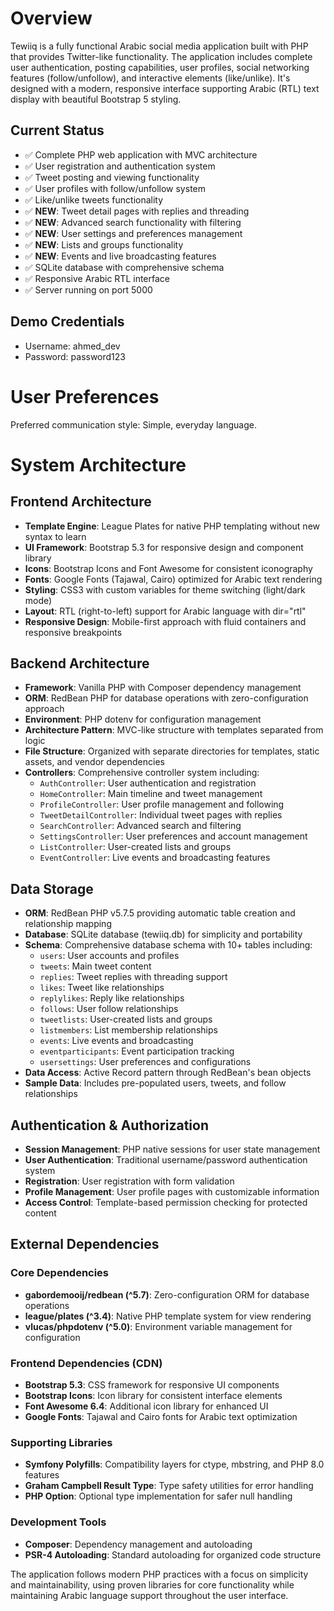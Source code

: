 # Overview

Tewiiq is a fully functional Arabic social media application built with PHP that provides Twitter-like functionality. The application includes complete user authentication, posting capabilities, user profiles, social networking features (follow/unfollow), and interactive elements (like/unlike). It's designed with a modern, responsive interface supporting Arabic (RTL) text display with beautiful Bootstrap 5 styling.

## Current Status
- ✅ Complete PHP web application with MVC architecture
- ✅ User registration and authentication system
- ✅ Tweet posting and viewing functionality
- ✅ User profiles with follow/unfollow system
- ✅ Like/unlike tweets functionality
- ✅ **NEW**: Tweet detail pages with replies and threading
- ✅ **NEW**: Advanced search functionality with filtering
- ✅ **NEW**: User settings and preferences management
- ✅ **NEW**: Lists and groups functionality
- ✅ **NEW**: Events and live broadcasting features
- ✅ SQLite database with comprehensive schema
- ✅ Responsive Arabic RTL interface
- ✅ Server running on port 5000

## Demo Credentials
- Username: ahmed_dev
- Password: password123

# User Preferences

Preferred communication style: Simple, everyday language.

# System Architecture

## Frontend Architecture
- **Template Engine**: League Plates for native PHP templating without new syntax to learn
- **UI Framework**: Bootstrap 5.3 for responsive design and component library
- **Icons**: Bootstrap Icons and Font Awesome for consistent iconography
- **Fonts**: Google Fonts (Tajawal, Cairo) optimized for Arabic text rendering
- **Styling**: CSS3 with custom variables for theme switching (light/dark mode)
- **Layout**: RTL (right-to-left) support for Arabic language with dir="rtl"
- **Responsive Design**: Mobile-first approach with fluid containers and responsive breakpoints

## Backend Architecture
- **Framework**: Vanilla PHP with Composer dependency management
- **ORM**: RedBean PHP for database operations with zero-configuration approach
- **Environment**: PHP dotenv for configuration management
- **Architecture Pattern**: MVC-like structure with templates separated from logic
- **File Structure**: Organized with separate directories for templates, static assets, and vendor dependencies
- **Controllers**: Comprehensive controller system including:
  - `AuthController`: User authentication and registration
  - `HomeController`: Main timeline and tweet management
  - `ProfileController`: User profile management and following
  - `TweetDetailController`: Individual tweet pages with replies
  - `SearchController`: Advanced search and filtering
  - `SettingsController`: User preferences and account management
  - `ListController`: User-created lists and groups
  - `EventController`: Live events and broadcasting features

## Data Storage
- **ORM**: RedBean PHP v5.7.5 providing automatic table creation and relationship mapping
- **Database**: SQLite database (tewiiq.db) for simplicity and portability
- **Schema**: Comprehensive database schema with 10+ tables including:
  - `users`: User accounts and profiles
  - `tweets`: Main tweet content
  - `replies`: Tweet replies with threading support
  - `likes`: Tweet like relationships
  - `replylikes`: Reply like relationships
  - `follows`: User follow relationships
  - `tweetlists`: User-created lists and groups
  - `listmembers`: List membership relationships
  - `events`: Live events and broadcasting
  - `eventparticipants`: Event participation tracking
  - `usersettings`: User preferences and configurations
- **Data Access**: Active Record pattern through RedBean's bean objects
- **Sample Data**: Includes pre-populated users, tweets, and follow relationships

## Authentication & Authorization
- **Session Management**: PHP native sessions for user state management
- **User Authentication**: Traditional username/password authentication system
- **Registration**: User registration with form validation
- **Profile Management**: User profile pages with customizable information
- **Access Control**: Template-based permission checking for protected content

## External Dependencies

### Core Dependencies
- **gabordemooij/redbean (^5.7)**: Zero-configuration ORM for database operations
- **league/plates (^3.4)**: Native PHP template system for view rendering
- **vlucas/phpdotenv (^5.0)**: Environment variable management for configuration

### Frontend Dependencies (CDN)
- **Bootstrap 5.3**: CSS framework for responsive UI components
- **Bootstrap Icons**: Icon library for consistent interface elements
- **Font Awesome 6.4**: Additional icon library for enhanced UI
- **Google Fonts**: Tajawal and Cairo fonts for Arabic text optimization

### Supporting Libraries
- **Symfony Polyfills**: Compatibility layers for ctype, mbstring, and PHP 8.0 features
- **Graham Campbell Result Type**: Type safety utilities for error handling
- **PHP Option**: Optional type implementation for safer null handling

### Development Tools
- **Composer**: Dependency management and autoloading
- **PSR-4 Autoloading**: Standard autoloading for organized code structure

The application follows modern PHP practices with a focus on simplicity and maintainability, using proven libraries for core functionality while maintaining Arabic language support throughout the user interface.